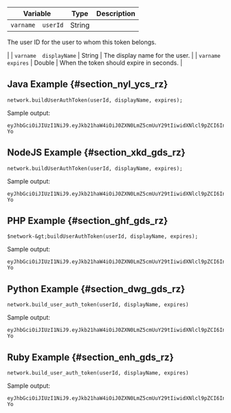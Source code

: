 ---
---

|  Variable  | Type  | Description  |
|---|---|---|
|  `varname  userId`  | String  |
The user ID for the user to whom this token belongs.

|
|  `varname  displayName`  | String  | The display name for the user.  |
|  `varname  expires`  | Double  | When the token should expire in seconds.  |
## Java Example {#section_nyl_ycs_rz}

```
network.buildUserAuthToken(userId, displayName, expires); 

```
Sample output:

```
eyJhbGciOiJIUzI1NiJ9.eyJkb21haW4iOiJ0ZXN0LmZ5cmUuY29tIiwidXNlcl9pZCI6InN5c3RlbSIsImRpc3BsYXlfbmFtZSI6InN5c3RlbSIsImV4cGlyZXMiOjEzOTY2NTUwODN9.33GuJF_ou2O6CCV22Y3PlLUgP2Igy9vAXfmLONkt-Yo 

```
## NodeJS Example {#section_xkd_gds_rz}

```
network.buildUserAuthToken(userId, displayName, expires); 

```
Sample output:

```
eyJhbGciOiJIUzI1NiJ9.eyJkb21haW4iOiJ0ZXN0LmZ5cmUuY29tIiwidXNlcl9pZCI6InN5c3RlbSIsImRpc3BsYXlfbmFtZSI6InN5c3RlbSIsImV4cGlyZXMiOjEzOTY2NTUwODN9.33GuJF_ou2O6CCV22Y3PlLUgP2Igy9vAXfmLONkt-Yo 

```
## PHP Example {#section_ghf_gds_rz}

```
$network-&gt;buildUserAuthToken(userId, displayName, expires); 

```
Sample output:

```
eyJhbGciOiJIUzI1NiJ9.eyJkb21haW4iOiJ0ZXN0LmZ5cmUuY29tIiwidXNlcl9pZCI6InN5c3RlbSIsImRpc3BsYXlfbmFtZSI6InN5c3RlbSIsImV4cGlyZXMiOjEzOTY2NTUwODN9.33GuJF_ou2O6CCV22Y3PlLUgP2Igy9vAXfmLONkt-Yo
```
## Python Example {#section_dwg_gds_rz}

```
network.build_user_auth_token(userId, displayName, expires) 

```
Sample output:

```
eyJhbGciOiJIUzI1NiJ9.eyJkb21haW4iOiJ0ZXN0LmZ5cmUuY29tIiwidXNlcl9pZCI6InN5c3RlbSIsImRpc3BsYXlfbmFtZSI6InN5c3RlbSIsImV4cGlyZXMiOjEzOTY2NTUwODN9.33GuJF_ou2O6CCV22Y3PlLUgP2Igy9vAXfmLONkt-Yo
```
## Ruby Example {#section_enh_gds_rz}

```
network.build_user_auth_token(userId, displayName, expires) 

```
Sample output:

```
eyJhbGciOiJIUzI1NiJ9.eyJkb21haW4iOiJ0ZXN0LmZ5cmUuY29tIiwidXNlcl9pZCI6InN5c3RlbSIsImRpc3BsYXlfbmFtZSI6InN5c3RlbSIsImV4cGlyZXMiOjEzOTY2NTUwODN9.33GuJF_ou2O6CCV22Y3PlLUgP2Igy9vAXfmLONkt-Yo
```
